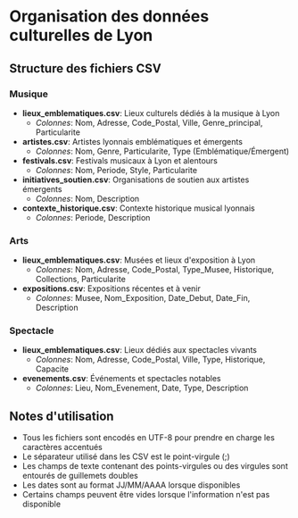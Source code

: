 # Organisation des données culturelles de Lyon

## Structure des fichiers CSV

### Musique
- **lieux_emblematiques.csv**: Lieux culturels dédiés à la musique à Lyon
  - *Colonnes*: Nom, Adresse, Code_Postal, Ville, Genre_principal, Particularite
- **artistes.csv**: Artistes lyonnais emblématiques et émergents
  - *Colonnes*: Nom, Genre, Particularite, Type (Emblématique/Émergent)
- **festivals.csv**: Festivals musicaux à Lyon et alentours
  - *Colonnes*: Nom, Periode, Style, Particularite
- **initiatives_soutien.csv**: Organisations de soutien aux artistes émergents
  - *Colonnes*: Nom, Description
- **contexte_historique.csv**: Contexte historique musical lyonnais
  - *Colonnes*: Periode, Description

### Arts
- **lieux_emblematiques.csv**: Musées et lieux d'exposition à Lyon
  - *Colonnes*: Nom, Adresse, Code_Postal, Type_Musee, Historique, Collections, Particularite
- **expositions.csv**: Expositions récentes et à venir
  - *Colonnes*: Musee, Nom_Exposition, Date_Debut, Date_Fin, Description

### Spectacle
- **lieux_emblematiques.csv**: Lieux dédiés aux spectacles vivants
  - *Colonnes*: Nom, Adresse, Code_Postal, Ville, Type, Historique, Capacite
- **evenements.csv**: Événements et spectacles notables
  - *Colonnes*: Lieu, Nom_Evenement, Date, Type, Description

## Notes d'utilisation
- Tous les fichiers sont encodés en UTF-8 pour prendre en charge les caractères accentués
- Le séparateur utilisé dans les CSV est le point-virgule (;)
- Les champs de texte contenant des points-virgules ou des virgules sont entourés de guillemets doubles
- Les dates sont au format JJ/MM/AAAA lorsque disponibles
- Certains champs peuvent être vides lorsque l'information n'est pas disponible
